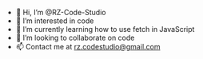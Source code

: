 - 👋 Hi, I’m @RZ-Code-Studio
- 👀 I’m interested in code
- 🌱 I’m currently learning how to use fetch in JavaScript
- 💞️ I’m looking to collaborate on code
- 📫 Contact me at rz.codestudio@gmail.com

<!---
RZ-Code-Studio/RZ-Code-Studio is a ✨ special ✨ repository because its `README.md` (this file) appears on your GitHub profile.
You can click the Preview link to take a look at your changes.
--->
